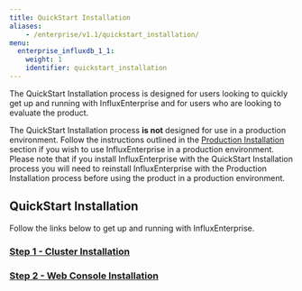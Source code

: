 ```yaml
---
title: QuickStart Installation
aliases:
    - /enterprise/v1.1/quickstart_installation/
menu:
  enterprise_influxdb_1_1:
    weight: 1
    identifier: quickstart_installation
---
```


The QuickStart Installation process is designed for users looking to quickly
get up and running with InfluxEnterprise and for users who are looking to
evaluate the product.

The QuickStart Installation process **is not** designed for use
in a production environment.
Follow the instructions outlined in the [Production Installation](/enterprise_influxdb/v1.1/production_installation/) section
if you wish to use InfluxEnterprise in a production environment.
Please note that if you install InfluxEnterprise with the QuickStart Installation process you
will need to reinstall InfluxEnterprise with the Production Installation
process before using the product in a production environment.

## QuickStart Installation

Follow the links below to get up and running with InfluxEnterprise.

### [Step 1 - Cluster Installation](/enterprise_influxdb/v1.1/quickstart_installation/cluster_installation/)
### [Step 2 - Web Console Installation](/enterprise_influxdb/v1.1/quickstart_installation/web_console_installation/)
